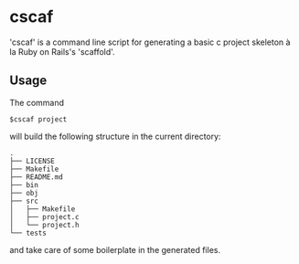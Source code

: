 # cscaf

'cscaf' is a command line script for generating a basic c project skeleton à la Ruby on Rails's 'scaffold'.

## Usage

The command

`$cscaf project`

will build the following structure in the current directory:

```
.
├── LICENSE
├── Makefile
├── README.md
├── bin
├── obj
├── src
│   ├── Makefile
│   ├── project.c
│   └── project.h
└── tests
```

and take care of some boilerplate in the generated files.

